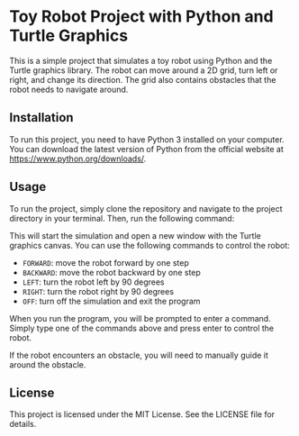 # Toy Robot Project with Python and Turtle Graphics

This is a simple project that simulates a toy robot using Python and the Turtle graphics library. The robot can move around a 2D grid, turn left or right, and change its direction. The grid also contains obstacles that the robot needs to navigate around.

## Installation

To run this project, you need to have Python 3 installed on your computer. You can download the latest version of Python from the official website at https://www.python.org/downloads/.

## Usage

To run the project, simply clone the repository and navigate to the project directory in your terminal. Then, run the following command:


This will start the simulation and open a new window with the Turtle graphics canvas. You can use the following commands to control the robot:

- `FORWARD`: move the robot forward by one step
- `BACKWARD`: move the robot backward by one step
- `LEFT`: turn the robot left by 90 degrees
- `RIGHT`: turn the robot right by 90 degrees
- `OFF`: turn off the simulation and exit the program

When you run the program, you will be prompted to enter a command. Simply type one of the commands above and press enter to control the robot.

If the robot encounters an obstacle, you will need to manually guide it around the obstacle.


## License

This project is licensed under the MIT License. See the LICENSE file for details.
